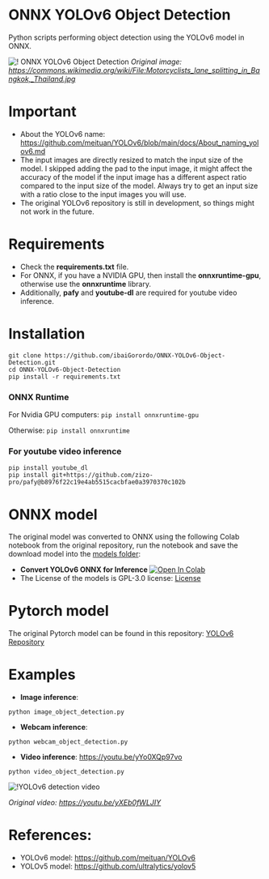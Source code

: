 # ONNX YOLOv6 Object Detection
 Python scripts performing object detection using the YOLOv6 model in ONNX.

![! ONNX YOLOv6 Object Detection](https://github.com/ibaiGorordo/ONNX-YOLOv6-Object-Detection/blob/main/doc/img/detected_objects.jpg)
*Original image: https://commons.wikimedia.org/wiki/File:Motorcyclists_lane_splitting_in_Bangkok,_Thailand.jpg*

# Important
- About the YOLOv6 name: https://github.com/meituan/YOLOv6/blob/main/docs/About_naming_yolov6.md
- The input images are directly resized to match the input size of the model. I skipped adding the pad to the input image, it might affect the accuracy of the model if the input image has a different aspect ratio compared to the input size of the model. Always try to get an input size with a ratio close to the input images you will use.
- The original YOLOv6 repository is still in development, so things might not work in the future.

# Requirements

 * Check the **requirements.txt** file. 
 * For ONNX, if you have a NVIDIA GPU, then install the **onnxruntime-gpu**, otherwise use the **onnxruntime** library.
 * Additionally, **pafy** and **youtube-dl** are required for youtube video inference.
 
# Installation
```
git clone https://github.com/ibaiGorordo/ONNX-YOLOv6-Object-Detection.git
cd ONNX-YOLOv6-Object-Detection
pip install -r requirements.txt
```
### ONNX Runtime
For Nvidia GPU computers:
`pip install onnxruntime-gpu`

Otherwise:
`pip install onnxruntime`

### For youtube video inference
```
pip install youtube_dl
pip install git+https://github.com/zizo-pro/pafy@b8976f22c19e4ab5515cacbfae0a3970370c102b
```

# ONNX model 
The original model was converted to ONNX using the following Colab notebook from the original repository, run the notebook and save the download model into the [models  folder](https://github.com/ibaiGorordo/ONNX-YOLOv6-Object-Detection/tree/main/models):
- **Convert YOLOv6 ONNX for Inference** [![Open In Colab](https://colab.research.google.com/assets/colab-badge.svg)](https://colab.research.google.com/drive/1pke1ffMeI2dXkIAbzp6IHWdQ0u8S6I0n?usp=sharing)
- The License of the models is GPL-3.0 license: [License](https://github.com/meituan/YOLOv6/blob/main/LICENSE)

# Pytorch model
The original Pytorch model can be found in this repository: [YOLOv6 Repository](https://github.com/meituan/YOLOv6)
 
# Examples

 * **Image inference**:
 ```
 python image_object_detection.py
 ```
 
 * **Webcam inference**:
 ```
 python webcam_object_detection.py
 ```

 * **Video inference**: https://youtu.be/yYo0XQp97vo
 ```
 python video_object_detection.py
 ```
 ![!YOLOv6 detection video](https://github.com/ibaiGorordo/ONNX-YOLOv6-Object-Detection/blob/main/doc/img/yolov6s_video.gif)
  
 *Original video: https://youtu.be/yXEb0fWLJIY*

# References:
* YOLOv6 model: https://github.com/meituan/YOLOv6
* YOLOv5 model: https://github.com/ultralytics/yolov5
